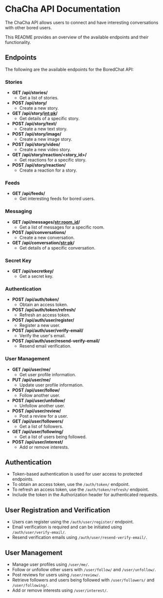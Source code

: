 # ChaCha API Documentation

The ChaCha API allows users to connect and have interesting conversations with other bored users. 

This README provides an overview of the available endpoints and their functionality.

## Endpoints

The following are the available endpoints for the BoredChat API:

### Stories

- **GET /api/stories/**
  - Get a list of stories.
- **POST /api/story/**
  - Create a new story.
- **GET /api/story/<int:pk>/**
  - Get details of a specific story.
- **POST /api/story/text/**
  - Create a new text story.
- **POST /api/story/image/**
  - Create a new image story.
- **POST /api/story/video/**
  - Create a new video story.
- **GET /api/story/reaction/<story_id>/**
  - Get reactions for a specific story.
- **POST /api/story/reaction/**
  - Create a reaction for a story.

### Feeds

- **GET /api/feeds/**
  - Get interesting feeds for bored users.

### Messaging

- **GET /api/messages/<str:room_id>/**
  - Get a list of messages for a specific room.
- **POST /api/conversations/**
  - Create a new conversation.
- **GET /api/conversation/<str:pk>/**
  - Get details of a specific conversation.

### Secret Key

- **GET /api/secretkey/**
  - Get a secret key.

### Authentication

- **POST /api/auth/token/**
  - Obtain an access token.
- **POST /api/auth/token/refresh/**
  - Refresh an access token.
- **POST /api/auth/user/register/**
  - Register a new user.
- **POST /api/auth/user/verify-email/**
  - Verify the user's email.
- **POST /api/auth/user/resend-verify-email/**
  - Resend email verification.

### User Management

- **GET /api/user/me/**
  - Get user profile information.
- **PUT /api/user/me/**
  - Update user profile information.
- **POST /api/user/follow/**
  - Follow another user.
- **POST /api/user/unfollow/**
  - Unfollow another user.
- **POST /api/user/review/**
  - Post a review for a user.
- **GET /api/user/followers/**
  - Get a list of followers.
- **GET /api/user/following/**
  - Get a list of users being followed.
- **POST /api/user/interest/**
  - Add or remove interests.

## Authentication

- Token-based authentication is used for user access to protected endpoints.
- To obtain an access token, use the `/auth/token/` endpoint.
- To refresh an access token, use the `/auth/token/refresh/` endpoint.
- Include the token in the Authorization header for authenticated requests.

## User Registration and Verification

- Users can register using the `/auth/user/register/` endpoint.
- Email verification is required and can be initiated using `/auth/user/verify-email/`.
- Resend verification emails using `/auth/user/resend-verify-email/`.

## User Management

- Manage user profiles using `/user/me/`.
- Follow or unfollow other users with `/user/follow/` and `/user/unfollow/`.
- Post reviews for users using `/user/review/`.
- Retrieve followers and users being followed with `/user/followers/` and `/user/following/`.
- Add or remove interests using `/user/interest/`.

